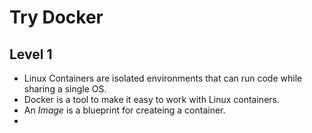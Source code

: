 # Try Docker
##

## Level 1
- Linux Containers are isolated environments that can run code while sharing a single OS.
- Docker is a tool to make it easy to work with Linux containers.
- An *Image* is a blueprint for createing a container.
- 